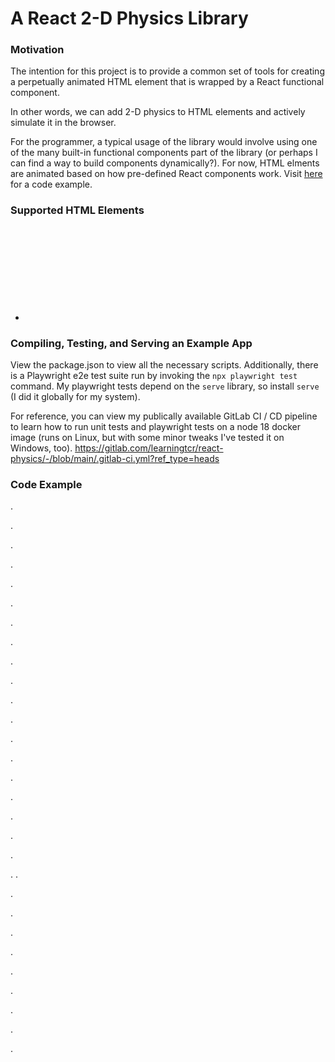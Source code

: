 # A React 2-D Physics Library

### Motivation
The intention for this project is to provide a common set of tools for creating a perpetually animated HTML element that is wrapped by a React functional component.

In other words, we can add 2-D physics to HTML elements and actively simulate it in the browser. 

For the programmer, a typical usage of the library would involve using one of the many built-in functional components part of the library (or perhaps I can find a way to build components dynamically?). For now, HTML elments are animated based on how pre-defined React components work. Visit [here](###code-example) for a code example.

### Supported HTML Elements
- <svg> with a <rect> element within via <AnimatedRect> functional component.

### Compiling, Testing, and Serving an Example App
View the package.json to view all the necessary scripts.
Additionally, there is a Playwright e2e test suite run by invoking the `npx playwright test` command.
My playwright tests depend on the `serve` library, so install `serve` (I did it globally for my system).

For reference, you can view my publically available GitLab CI / CD pipeline to learn how to run unit tests and playwright tests on a node 18 docker image (runs on Linux, but with some minor tweaks I've tested it on Windows, too).
https://gitlab.com/learningtcr/react-physics/-/blob/main/.gitlab-ci.yml?ref_type=heads

### Code Example
.

.

.

.

.

.

.

.

.

.

.

.

.

.

.

.

.

.

.

.
.

.

.

.

.

.

.

.

.

.
